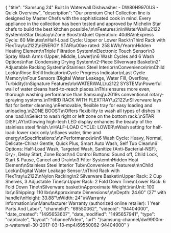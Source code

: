 {
    "title": "Samsung 24\" Built In Waterwall Dishwasher - DW80H9970US - Quick Overview",
    "description": "Our premium Chef Collection line is designed by Master Chefs with the sophisticated cook in mind. Every appliance in the collection has been tested and approved by Michelin Star chefs to build the best kitchen possible.\n\nFeatures:\n\nWaterWall\u2122 System\nStar Display\nZone Boost\nQuiet Operation: 40dBA\nExpress Cycle: 60 Minutes\nHalf-Load Cycle: Upper or Lower Rack\nThird Rack with FlexTray\u2122\nENERGY STAR\u00ae rated: 258 kWh\/Year\nHidden Heating Element\nTriple Filtration System\nElectronic Touch Sensor\n3 Spray Wash Arms (Upper, Middle, Lower)\n6 Wash Cycles and 6 Wash Options\nFan Condensing Drying System\n2-Piece Silverware Basket\n2\" Adjustable Racking System\nStainless Steel Interior\nConvenience\n\nChild Lock\nRinse Refill Indicator\nCycle Progress Indicator\nLast Cycle Memory\nFour Sensors (Digital Water Leakage, Water Fill, Overflow, Turbidity)\nSignature Features\n\nWATERWALL\u2122 SYSTEM\nPowerful wall of water cleans hard-to-reach places.\nThis ensures more even, thorough washing performance than Samsung\u2019s conventional rotary-spraying systems.\nTHIRD RACK WITH FLEXTRAY\u2122\nSilverware lays flat for better cleaning.\nRemovable, flexible tray for easy loading and unloading.\nZONE BOOST\nOffers flexibility to wash all types of dishes in one load.\nSelect to wash right or left zone on the bottom rack.\nSTAR DISPLAY\nGlowing high-tech LED display enhances the beauty of the stainless steel finish.\nHALF-LOAD CYCLE: LOWER\nWash setting for half-load: lower rack only.\nSaves water, time and energy\nSpecifications:\n\nPerformance\n\n6 Wash Cycle: Heavy, Normal, Delicate-China\/ Gentle, Quick Plus, Smart Auto Wash, Self Tub Clean\n6 Options: Half-Load Wash, Targeted Wash, Sanitize (Anti-Bacterial-NSF), Dry+, Delay Start, Zone Boost\n4 Control Buttons: Sound off, Child Lock, Start & Pause, Cancel and Drain\n3 Filter System\nHidden Heat Element\nStainless Steel Interior Tub\nConvenience Features\n\nChild Lock\nDigital Water Leakage Sensor.\nThird Rack with FlexTray\u2122\nNylon Racking\n2 Silverware Basket\nUpper Rack: 2 Cup Shelves, 3 Adjustable Tines\nUpper Rack: 2 Fold Down Tine\nLower Rack: 6 Fold Down Tine\nSilverware basket\nApproximate Weight:\n\nUnit: 100 lbs\nShipping: 110 lbs\nApproximate Dimensions:\n\nDepth: 24.60\" (27\" with handle)\nHeight: 33.88\"\nWidth: 24\"\nWarranty Information:\n\nManufacturer Warranty (authorized online retailer): 1 Year Parts And Labor",
    "channelid": "69550062",
    "videoid": "94404000",
    "date_created": "1495653607",
    "date_modified": "1495657941",
    "type": "captivate",
    "layout": "channelVideo",
    "url": "\/samsung-channel\/dw9900m-p-waterwall-30-2017-03-13-mp4\/69550062-94404000"
}